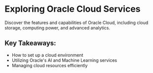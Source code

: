 # Exploring Oracle Cloud Services

Discover the features and capabilities of Oracle Cloud, including cloud storage, computing power, and advanced analytics.

## Key Takeaways:
- How to set up a cloud environment
- Utilizing Oracle's AI and Machine Learning services
- Managing cloud resources efficiently